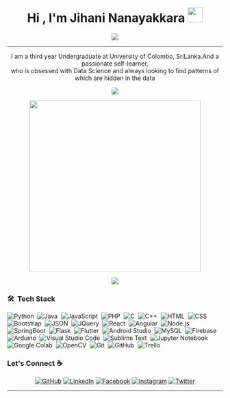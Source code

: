 
<h1 align="center">Hi , I'm Jihani Nanayakkara <img src="https://media.giphy.com/media/hvRJCLFzcasrR4ia7z/giphy.gif" width="35"></h1>
<p align="center">
  <a href="https://github.com/DenverCoder1/readme-typing-svg"><img src="https://readme-typing-svg.herokuapp.com?lines=Computer+Science+Student;Full+Stack+Web+Developer;DS%20|%20AI%20|%20ML%20Enthusiast;Artist%20|%20Swimmer;Always%20learning%20new%20things&center=true&width=500&height=50"></a>
</p>
<hr/>

<p align="center" width="150px">I am a third year Undergraduate at University of Colombo, SriLanka.And a passionate self-learner,<br>who is obsessed with Data Science and always looking to find patterns of which are hidden in the data</p>

<p align="center"><img src="https://github-readme-stats.vercel.app/api/top-langs/?username=Jihani-31&layout=compact&hide=TSQL&theme=chartreuse-dark"></p>
<p align="center" ><img src="https://github-readme-stats.vercel.app/api?username=Jihani-31&count_private=true&show_icons=true&&theme=chartreuse-dark&include_all_commits=true" width="400"></p> 
<p align="center" ><img src="https://github-readme-streak-stats.herokuapp.com?user=Jihani-31&theme=chartreuse-dark"></p>

### 🛠 &nbsp;Tech Stack

![Python](https://img.shields.io/badge/-Python-05122A?style=flat&logo=python)&nbsp;
![Java](https://img.shields.io/badge/-Java-05122A?style=flat&logo=Java&logoColor=FFA518)&nbsp;
![JavaScript](https://img.shields.io/badge/-JavaScript-05122A?style=flat&logo=javascript)&nbsp;
![PHP](https://img.shields.io/badge/-PHP-05122A?style=flat&logo=php&logoColor=777BB4)&nbsp;
![C](https://img.shields.io/badge/-C-05122A?style=flat&logo=C&logoColor=A8B9CC)&nbsp;
![C++](https://img.shields.io/badge/-C++-05122A?style=flat&logo=C%2B%2B&logoColor=00599C)&nbsp;
![HTML](https://img.shields.io/badge/-HTML-05122A?style=flat&logo=HTML5)&nbsp;
![CSS](https://img.shields.io/badge/-CSS-05122A?style=flat&logo=CSS3&logoColor=1572B6)&nbsp;
![Bootstrap](https://img.shields.io/badge/-Bootstrap-05122A?style=flat&logo=bootstrap&logoColor=563D7C)&nbsp;
![JSON](https://img.shields.io/badge/-JSON-05122A?style=flat&logo=json&logoColor=000000)&nbsp;
![JQuery](https://img.shields.io/badge/-JQuery-05122A?style=flat&logo=JQuery)&nbsp;
![React](https://img.shields.io/badge/-React-05122A?style=flat&logo=React)&nbsp;
![Angular](https://img.shields.io/badge/-Angular-05122A?style=flat&logo=Angular&logoColor=1572B6)&nbsp;
![Node.js](https://img.shields.io/badge/-Node.js-05122A?style=flat&logo=node.js&logoColor=339933)&nbsp;
![SpringBoot](https://img.shields.io/badge/-SpringBoot-05122A?style=flat&logo=SpringBoot)&nbsp;
![Flask](https://img.shields.io/badge/-Flask-05122A?style=flat&logo=flask)&nbsp;
![Flutter](https://img.shields.io/badge/-Flutter-05122A?style=flat&logo=flutter&logoColor=02569B)&nbsp;
![Android Studio](https://img.shields.io/badge/-Android%20Studio-05122A?style=flat&logo=android-studio&logoColor=3DDC84)&nbsp;
![MySQL](https://img.shields.io/badge/-MySQL-05122A?style=flat&logo=mysql&logoColor=4479A1)&nbsp;
![Firebase](https://img.shields.io/badge/-Firebase-05122A?style=flat&logo=firebase&logoColor=FFCA28)&nbsp;
![Arduino](https://img.shields.io/badge/-Arduino-05122A?style=flat&logo=arduino&logoColor=00979D)&nbsp;
![Visual Studio Code](https://img.shields.io/badge/-Visual%20Studio%20Code-05122A?style=flat&logo=visual-studio-code&logoColor=007ACC)&nbsp;
![Sublime Text](https://img.shields.io/badge/-Sublime%20Text-05122A?style=flat&logo=sublime-text&logoColor=FF9800)&nbsp;
![Jupyter Notebook](https://img.shields.io/badge/-Jupyter%20Notebook-05122A?style=flat&logo=jupyter&logoColor=F37626)&nbsp;
![Google Colab](https://img.shields.io/badge/-Google%20Colab-05122A?style=flat&logo=google-colab&logoColor=F9AB00)&nbsp;
![OpenCV](https://img.shields.io/badge/-OpenCV-05122A?style=flat&logo=opencv&logoColor=5C3EE8)&nbsp;
![Git](https://img.shields.io/badge/-Git-05122A?style=flat&logo=git)&nbsp;
![GitHub](https://img.shields.io/badge/-GitHub-05122A?style=flat&logo=github)&nbsp;
![Trello](https://img.shields.io/badge/-Trello-05122A?style=flat&logo=Trello)&nbsp;


### Let's Connect :coffee:
<p align="center">
	<a href="https://github.com/Jihani-31"><img src="https://img.icons8.com/bubbles/50/000000/github.png" alt="GitHub"/></a>
	<a href="https://www.linkedin.com/in/jihani-nanayakkara"><img src="https://img.icons8.com/bubbles/50/000000/linkedin.png" alt="LinkedIn"/></a>
	<a href="https://www.facebook.com/jihani.nanayakkara"><img src="https://img.icons8.com/bubbles/50/000000/facebook-new.png" alt="Facebook"/></a>
	<a href="https://www.instagram.com/___jihani___/"><img src="https://img.icons8.com/bubbles/50/000000/instagram.png" alt="Instagram"/></a>
	<a href="https://twitter.com/jihani.nanayakkara""><img src="https://img.icons8.com/bubbles/50/000000/twitter.png" alt="Twitter"/></a>
</p>

<hr/>


<!---
Jihani-31/Jihani-31 is a ✨ special ✨ repository because its `README.md` (this file) appears on your GitHub profile.
You can click the Preview link to take a look at your changes.
--->
